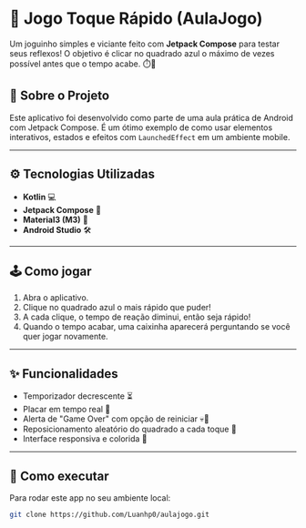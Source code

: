 # 🎯 Jogo Toque Rápido (AulaJogo)

Um joguinho simples e viciante feito com **Jetpack Compose** para testar seus reflexos! O objetivo é clicar no quadrado azul o máximo de vezes possível antes que o tempo acabe. ⏱️💙

## 📱 Sobre o Projeto

Este aplicativo foi desenvolvido como parte de uma aula prática de Android com Jetpack Compose. É um ótimo exemplo de como usar elementos interativos, estados e efeitos com `LaunchedEffect` em um ambiente mobile.

---

## ⚙️ Tecnologias Utilizadas

- **Kotlin** 💻  
- **Jetpack Compose** 🧩  
- **Material3 (M3)** 🎨  
- **Android Studio** 🛠️

---

## 🕹️ Como jogar

1. Abra o aplicativo.
2. Clique no quadrado azul o mais rápido que puder!
3. A cada clique, o tempo de reação diminui, então seja rápido!
4. Quando o tempo acabar, uma caixinha aparecerá perguntando se você quer jogar novamente.

---

## ✨ Funcionalidades

- Temporizador decrescente ⏳  
- Placar em tempo real 🧮  
- Alerta de "Game Over" com opção de reiniciar 💀🔄  
- Reposicionamento aleatório do quadrado a cada toque 🎲  
- Interface responsiva e colorida 🌈

---

## 🚀 Como executar

Para rodar este app no seu ambiente local:

```bash
git clone https://github.com/Luanhp0/aulajogo.git
